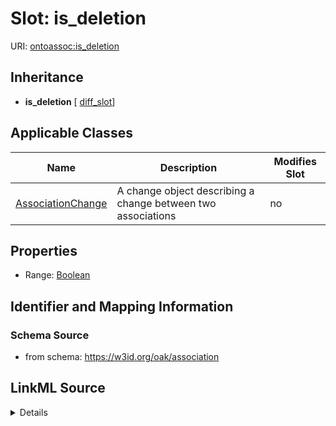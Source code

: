 

# Slot: is_deletion

URI: [ontoassoc:is_deletion](https://w3id.org/oak/association/is_deletion)




## Inheritance

* **is_deletion** [ [diff_slot](diff_slot.md)]






## Applicable Classes

| Name | Description | Modifies Slot |
| --- | --- | --- |
| [AssociationChange](AssociationChange.md) | A change object describing a change between two associations |  no  |







## Properties

* Range: [Boolean](Boolean.md)





## Identifier and Mapping Information







### Schema Source


* from schema: https://w3id.org/oak/association




## LinkML Source

<details>
```yaml
name: is_deletion
from_schema: https://w3id.org/oak/association
rank: 1000
mixins:
- diff_slot
alias: is_deletion
domain_of:
- AssociationChange
range: boolean

```
</details>